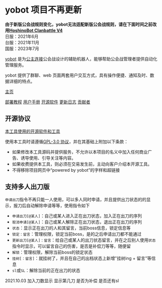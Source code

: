 # yobot 项目不再更新

**由于新版公会战规则变化，yobot无法适配新版公会战规则，请在下面时间之前改用[HoshinoBot Clanbattle V4](https://ngabbs.com/read.php?tid=26540003)**  
日服：2021年6月  
台服：2021年11月  
国服：2023年7月

[yobot](./about.md) 是为[公主连接](https://priconne-redive.jp/)公会战设计的辅助机器人，能够帮助公会战管理者提供自动化管理服务。

yobot 提供了群聊、web 页面两套用户交互方式，具有操作便捷、通知及时、数据详细的特点。

[主页](https://yobot.win)

[部署教程](https://yobot.win/install/mirai/)
[用户手册](https://yobot.win/usage/manual/)
[开源软件](https://yobot.win/project/open-source/)
[更新日志](https://yobot.win/project/changelog/)
[贡献者](https://yobot.win/project/contributors/)

## 开源协议

[本工具使用的开源软件和工具](./project/open-source.md)

使用本工具时请遵循[GPL-3.0 协议](https://www.gnu.org/licenses/gpl-3.0.html)，并在其基础上附加以下条款：

- 如果修改本工具源码并提供服务，不允许以本项目的名义中加入任何商业广告、诱导使用、引导关注等内容。
- 如果收费提供本工具，则必须在交易发生前，主动向客户介绍本开源工具。
- 不得移除项目网页中“powered by yobot”的字样和超链接


## 支持多人出刀版

`申请出刀`指令不再只能一人使用，可以多人同时申请，并且提供出刀状态的的显示，报刀后自动解除申请等等，使用指令如下

- `申请出刀[@某人]`：自己或某人进入正在出刀状态，加入正在出刀的序列
- `取消申请[@某人]`：自己或某人解除正在出刀状态，退出正在出刀的序列
- `状态`：显示正在出刀的人和其留言，当前boss信息，锁定信息等
- `锁定：留言`：管理权限，锁定当前boss，是的之后申请出刀都不能通过
- `更新出刀[@某人]：留言`：给自己或某人的出刀状态留言，并在之后别人使用`状态`指令时显示，可以留言自己的伤害，是否是补偿刀等等，随便留
- `解锁`：管理权限，解除当前boss的锁定状态
- `挂树[：留言]`：就挂树了，并且在自己的出档状态上新增"挂树ing + 留言"等信息
- `sl`或`SL`：解除当前的正在出刀的状态

2021.10.03 加入刀数显示 显示第几刀 是否为补偿 是否还有sl